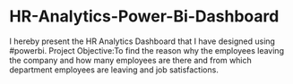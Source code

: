 # HR-Analytics-Power-Bi-Dashboard
I hereby present the HR Analytics Dashboard that I have designed using #powerbi.
Project Objective:To find the reason why the employees leaving the company and how many employees are there and from which department employees are leaving and job satisfactions.


